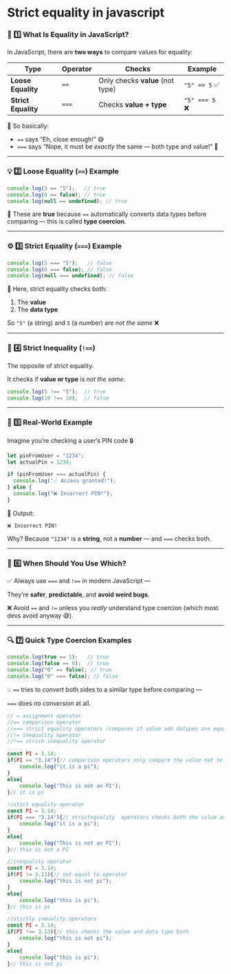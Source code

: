 # Strict equality in javascript

### 🧠 **1️⃣ What Is Equality in JavaScript?**

In JavaScript, there are **two ways** to compare values for equality:

| Type | Operator | Checks | Example |
| --- | --- | --- | --- |
| **Loose Equality** | `==` | Only checks **value** (not type) | `"5" == 5` ✅ |
| **Strict Equality** | `===` | Checks **value + type** | `"5" === 5` ❌ |

💬 So basically:

- `==` says “Eh, close enough!” 😅
- `===` says “Nope, it must be *exactly* the same — both type and value!” 💪

---

### 💡 **2️⃣ Loose Equality (`==`) Example**

```jsx
console.log(5 == "5");   // true
console.log(0 == false); // true
console.log(null == undefined); // true

```

😬 These are **true** because `==` automatically converts data types before comparing — this is called **type coercion**.

---

### ⚙️ **3️⃣ Strict Equality (`===`) Example**

```jsx
console.log(5 === "5");   // false
console.log(0 === false); // false
console.log(null === undefined); // false

```

🧠 Here, strict equality checks both:

1. The **value**
2. The **data type**

So `"5"` (a string) and `5` (a number) are *not the same* ❌

---

### 🧩 **4️⃣ Strict Inequality (`!==`)**

The opposite of strict equality.

It checks if **value or type** is *not the same*.

```jsx
console.log(5 !== "5");  // true
console.log(10 !== 10);  // false

```

---

### 💬 **5️⃣ Real-World Example**

Imagine you’re checking a user’s PIN code 🔒

```jsx
let pinFromUser = "1234";
let actualPin = 1234;

if (pinFromUser === actualPin) {
  console.log("✅ Access granted!");
} else {
  console.log("❌ Incorrect PIN!");
}

```

🧩 Output:

```
❌ Incorrect PIN!

```

Why? Because `"1234"` is a **string**, not a **number** — and `===` checks both.

---

### 🎯 **6️⃣ When Should You Use Which?**

✅ Always use `===` and `!==` in modern JavaScript —

They’re **safer**, **predictable**, and **avoid weird bugs**.

❌ Avoid `==` and `!=` unless you *really* understand type coercion (which most devs avoid anyway 😅).

---

### 🔍 **7️⃣ Quick Type Coercion Examples**

```jsx
console.log(true == 1);   // true
console.log(false == 0);  // true
console.log("0" == false); // true
console.log("0" === false); // false

```

💡 `==` tries to *convert* both sides to a similar type before comparing —

`===` does *no conversion* at all.

```jsx
// = assignment operator
//== comparison operator 
//=== strict equality operators (compares if value adn datypes are equal)
//!= inequality operator 
//!== strich inequality operator 

const PI = 3.14;
if(PI == "3.14"){// comparison operators only compare the value not te data type 
    console.log("it is a pi");
}
else{
    console.log("This is not an PI");
}// it is pi 

//stict equality operator 
const PI = 3.14;
if(PI === "3.14"){// strictequality  operators checks both the value and datatype 
    console.log("it is a pi");
}
else{
    console.log("This is not an PI");
}// this is not a PI

//inequality operator 
const PI = 3.14;
if(PI != 3.13){// not equal to operator 
    console.log("this is not pi");
}
else{
    console.log("this is pi");
}// this is pi 

//stictly ineuality operators
const PI = 3.14;
if(PI !== 3.13){// this checks the value and data type both 
    console.log("this is not pi");
}
else{
    console.log("this is pi");
}// this is not pi
```